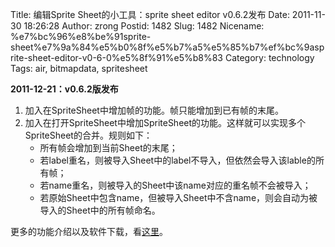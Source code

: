 Title: 编辑Sprite Sheet的小工具：sprite sheet editor v0.6.2发布
Date: 2011-11-30 18:26:28
Author: zrong
Postid: 1482
Slug: 1482
Nicename: %e7%bc%96%e8%be%91sprite-sheet%e7%9a%84%e5%b0%8f%e5%b7%a5%e5%85%b7%ef%bc%9asprite-sheet-editor-v0-6-0%e5%8f%91%e5%b8%83
Category: technology
Tags: air, bitmapdata, spritesheet

**2011-12-21：v0.6.2版发布**

1.  加入在SpriteSheet中增加帧的功能。帧只能增加到已有帧的末尾。
2.  加入在打开SpriteSheet中增加SpriteSheet的功能。这样就可以实现多个SpriteSheet的合并。规则如下：
    -   所有帧会增加到当前Sheet的末尾；
    -   若label重名，则被导入Sheet中的label不导入，但依然会导入该lable的所有帧；
    -   若name重名，则被导入的Sheet中该name对应的重名帧不会被导入；
    -   若原始Sheet中包含name，但被导入Sheet中不含name，则会自动为被导入的Sheet中的所有帧命名。

更多的功能介绍以及软件下载，看[这里](http://zengrong.net/sprite_sheet_editor)。

